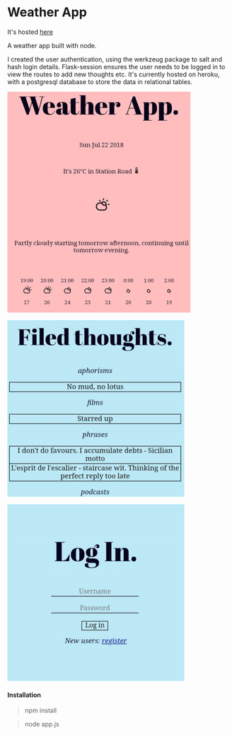 Weather App
=================

It's hosted [here](https://kyriweather.herokuapp.com/)

A weather app built with node.

I created the user authentication, using the werkzeug package to salt and hash login details. Flask-session ensures the user needs to be logged in to view the routes to add new thoughts etc. It's currently hosted on heroku, with a postgresql database to store the data in relational tables.

![img1]

![img2]

![img3]

[img1]: https://github.com/ckpantelides/node-weather/blob/images/weather1.jpg
[img2]: https://github.com/ckpantelides/ordered-thoughts/blob/images/ordered-crop2.jpg
[img3]: https://github.com/ckpantelides/ordered-thoughts/blob/images/ordered-crop3.jpg

#### Installation

> npm install

> node app.js
